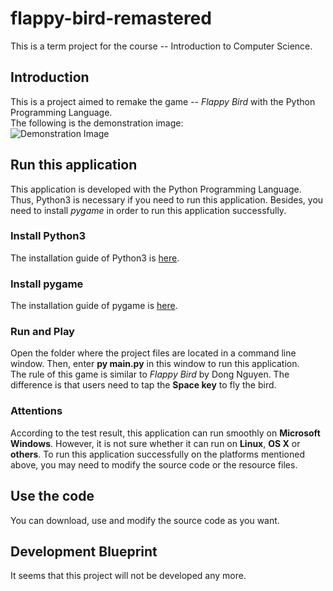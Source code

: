 # flappy-bird-remastered

This is a term project for the course -- Introduction to Computer Science.

## Introduction
This is a project aimed to remake the game -- *Flappy Bird* with the Python Programming Language.<br />
The following is the demonstration image:<br />
![Demonstration Image](https://mizunashi-sh.github.io/image-hosting/projects/flappy-bird-remastered/demo-image.png)

## Run this application
This application is developed with the Python Programming Language. Thus, Python3 is necessary if you need to run this application. Besides, you need to install *pygame* in order to run this application successfully.

### Install Python3
The installation guide of Python3 is [here](https://wiki.python.org/moin/BeginnersGuide/Download).

### Install pygame
The installation guide of pygame is [here](https://www.pygame.org/wiki/GettingStarted#Pygame%20Installation).

### Run and Play
Open the folder where the project files are located in a command line window. Then, enter **py main.py** in this window to run this application.<br />
The rule of this game is similar to *Flappy Bird* by Dong Nguyen. The difference is that users need to tap the **Space key** to fly the bird.

### Attentions
According to the test result, this application can run smoothly on **Microsoft Windows**. However, it is not sure whether it can run on **Linux**, **OS X** or **others**. To run this application successfully on the platforms mentioned above, you may need to modify the source code or the resource files.

## Use the code
You can download, use and modify the source code as you want.

## Development Blueprint
It seems that this project will not be developed any more.

